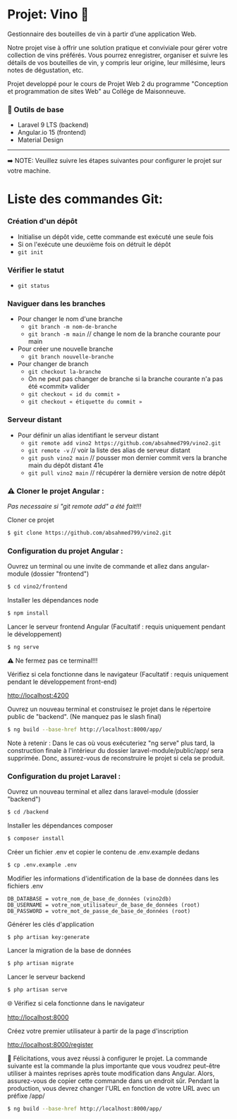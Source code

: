 # Projet: Vino 🍷

Gestionnaire des bouteilles de vin à partir d’une application Web.

Notre projet vise à offrir une solution pratique et conviviale pour gérer votre collection de vins préférés. Vous pourrez enregistrer, organiser et suivre les détails de vos bouteilles de vin, y compris leur origine, leur millésime, leurs notes de dégustation, etc. 

Projet developpé pour le cours de Projet Web 2 du programme "Conception et programmation de sites Web" au Collége de Maisonneuve.

### 🔧 Outils de base

 * Laravel 9 LTS (backend)
 * Angular.io 15 (frontend)
 * Material Design

---

➡️ NOTE: Veuillez suivre les étapes suivantes pour configurer le projet sur votre machine.

# Liste des commandes Git:

### Création d'un dépôt
- Initialise un dépôt vide, cette commande est exécuté une seule fois
- Si on l'exécute une deuxième fois on détruit le dépôt
- `git init`

### Vérifier le statut 
- `git status`

### Naviguer dans les branches
- Pour changer le nom d'une branche
    - `git branch -m nom-de-branche`
    - `git branch -m main`  // change le nom de la branche courante pour main
- Pour créer une nouvelle branche
    - `git branch nouvelle-branche`
- Pour changer de branch 
    - `git checkout la-branche`
    - On ne peut pas changer de branche si la branche courante n'a pas été «commit» valider 
    - `git checkout « id du commit »`
    - `git checkout « étiquette du commit »`   

### Serveur distant
- Pour définir un alias identifiant le serveur distant
    - `git remote add vino2 https://github.com/absahmed799/vino2.git`
    - `git remote -v` // voir la liste des alias de serveur distant
    - `git push vino2 main` // pousser mon dernier commit vers la branche main du dépôt distant 41e
    - `git pull vino2 main` // récupérer la dernière version de notre dépôt

### ⚠️ Cloner le projet Angular :
*Pas necessaire si "git remote add" a été fait!!!*

Cloner ce projet
```sh
$ git clone https://github.com/absahmed799/vino2.git
```
 
### Configuration du projet Angular :
Ouvrez un terminal ou une invite de commande et allez dans angular-module (dossier "frontend")
```sh
$ cd vino2/frontend
```

Installer les dépendances node
```sh
$ npm install
```

Lancer le serveur frontend Angular (Facultatif : requis uniquement pendant le développement)
```sh
$ ng serve
```
⚠️ Ne fermez pas ce terminal!!!

Vérifiez si cela fonctionne dans le navigateur (Facultatif : requis uniquement pendant le développement front-end)

[http://localhost:4200](http://localhost:4200/)



Ouvrez un nouveau terminal et construisez le projet dans le répertoire public de "backend". (Ne manquez pas le slash final)
```sh
$ ng build --base-href http://localhost:8000/app/
```
Note à retenir : Dans le cas où vous exécuteriez "ng serve" plus tard, la construction finale à l'intérieur du dossier laravel-module/public/app/ sera supprimée. Donc, assurez-vous de reconstruire le projet si cela se produit.


### Configuration du projet Laravel :

Ouvrez un nouveau terminal et allez dans laravel-module (dossier "backend")
```sh
$ cd /backend
```

Installer les dépendances composer
```sh
$ composer install
```

Créer un fichier .env et copier le contenu de .env.example dedans
```sh
$ cp .env.example .env
```


Modifier les informations d'identification de la base de données dans les fichiers .env
```
DB_DATABASE = votre_nom_de_base_de_données (vino2db)
DB_USERNAME = votre_nom_utilisateur_de_base_de_données (root)
DB_PASSWORD = votre_mot_de_passe_de_base_de_données (root)
```

Générer les clés d'application
```sh
$ php artisan key:generate
```

Lancer la migration de la base de données
```sh
$ php artisan migrate
```

Lancer le serveur backend
```sh
$ php artisan serve
```


🌐 Vérifiez si cela fonctionne dans le navigateur

[http://localhost:8000](http://localhost:8000/)


Créez votre premier utilisateur à partir de la page d'inscription

[http://localhost:8000/register](http://localhost:8000/register)


🎉 Félicitations, vous avez réussi à configurer le projet. La commande suivante est la commande la plus importante que vous voudrez peut-être utiliser à maintes reprises après toute modification dans Angular.
Alors, assurez-vous de copier cette commande dans un endroit sûr.
Pendant la production, vous devrez changer l'URL en fonction de votre URL avec un préfixe /app/
```sh
$ ng build --base-href http://localhost:8000/app/
```
